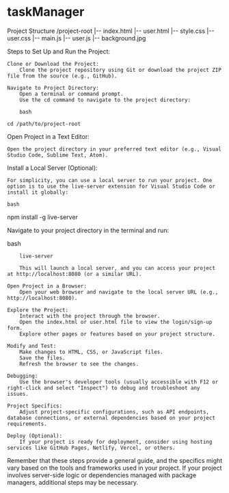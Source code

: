 # taskManager
Project Structure
/project-root
|-- index.html
|-- user.html
|-- style.css
|-- user.css
|-- main.js
|-- user.js
|-- background.jpg

Steps to Set Up and Run the Project:

    Clone or Download the Project:
        Clone the project repository using Git or download the project ZIP file from the source (e.g., GitHub).

    Navigate to Project Directory:
        Open a terminal or command prompt.
        Use the cd command to navigate to the project directory:

        bash

    cd /path/to/project-root

Open Project in a Text Editor:

    Open the project directory in your preferred text editor (e.g., Visual Studio Code, Sublime Text, Atom).

Install a Local Server (Optional):

    For simplicity, you can use a local server to run your project. One option is to use the live-server extension for Visual Studio Code or install it globally:

    bash

npm install -g live-server

Navigate to your project directory in the terminal and run:

bash

        live-server

        This will launch a local server, and you can access your project at http://localhost:8080 (or a similar URL).

    Open Project in a Browser:
        Open your web browser and navigate to the local server URL (e.g., http://localhost:8080).

    Explore the Project:
        Interact with the project through the browser.
        Open the index.html or user.html file to view the login/sign-up form.
        Explore other pages or features based on your project structure.

    Modify and Test:
        Make changes to HTML, CSS, or JavaScript files.
        Save the files.
        Refresh the browser to see the changes.

    Debugging:
        Use the browser's developer tools (usually accessible with F12 or right-click and select "Inspect") to debug and troubleshoot any issues.

    Project Specifics:
        Adjust project-specific configurations, such as API endpoints, database connections, or external dependencies based on your project requirements.

    Deploy (Optional):
        If your project is ready for deployment, consider using hosting services like GitHub Pages, Netlify, Vercel, or others.

Remember that these steps provide a general guide, and the specifics might vary based on the tools and frameworks used in your project. If your project involves server-side logic or dependencies managed with package managers, additional steps may be necessary.
